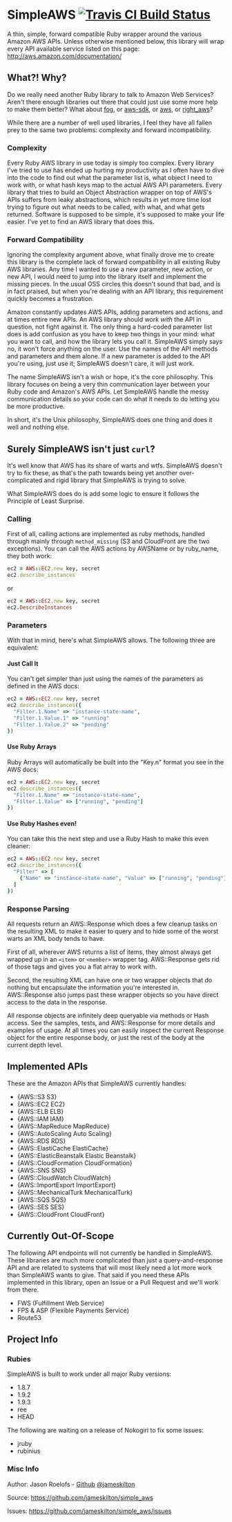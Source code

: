 SimpleAWS [![Travis CI Build Status](https://secure.travis-ci.org/jameskilton/simple_aws.png)](http://travis-ci.org/jameskilton/simple_aws)
=========

A thin, simple, forward compatible Ruby wrapper around the various Amazon AWS APIs. Unless otherwise mentioned below, this library will wrap every API available service listed on this page: http://aws.amazon.com/documentation/

What?! Why?
-----------

Do we really need another Ruby library to talk to Amazon Web Services? Aren't there enough libraries out there that could just use some more help to make them better? What about [fog](http://fog.io), or [aws-sdk](http://rubygems.org/gems/aws-sdk), or [aws](http://rubygems.org/gems/aws), or [right_aws](http://rubygems.org/gems/right_aws)?

While there are a number of well used libraries, I feel they have all fallen prey to the same two problems: complexity and forward incompatibility.

### Complexity

Every Ruby AWS library in use today is simply too complex. Every library I've tried to use has ended up hurting my productivity as I often have to dive into the code to find out what the parameter list is, what object I need to work with, or what hash keys map to the actual AWS API parameters. Every library that tries to build an Object Abstraction wrapper on top of AWS's APIs suffers from leaky abstractions, which results in yet more time lost trying to figure out what needs to be called, with what, and what gets returned. Software is supposed to be simple, it's supposed to make your life easier. I've yet to find an AWS library that does this.

### Forward Compatibility

Ignoring the complexity argument above, what finally drove me to create this library is the complete lack of forward compatibility in all existing Ruby AWS libraries. Any time I wanted to use a new parameter, new action, or new API, I would need to jump into the library itself and implement the missing pieces. In the usual OSS circles this doesn't sound that bad, and is in fact praised, but when you're dealing with an API library, this requirement quickly becomes a frustration.

Amazon constantly updates AWS APIs, adding parameters and actions, and at times entire new APIs. An AWS library should work *with* the API in question, not fight against it. The only thing a hard-coded parameter list does is add confusion as you have to keep two things in your mind: what you want to call, and how the library lets you call it. SimpleAWS simply says no, it won't force anything on the user. Use the names of the API methods and parameters and them alone. If a new parameter is added to the API you're using, just use it; SimpleAWS doesn't care, it will just work.

The name SimpleAWS isn't a wish or hope, it's the core philosophy. This library focuses on being a very thin communication layer between your Ruby code and Amazon's AWS APIs. Let SimpleAWS handle the messy communication details so your code can do what it needs to do letting you be more productive.

In short, it's the Unix philosophy, SimpleAWS does one thing and does it well and nothing else.


Surely SimpleAWS isn't just `curl`?
-----------------------------------

It's well know that AWS has its share of warts and wtfs. SimpleAWS doesn't try to fix these, as that's the path towards being yet another over-complicated and rigid library that SimpleAWS is trying to solve.

What SimpleAWS does do is add some logic to ensure it follows the Principle of Least Surprise.

### Calling

First of all, calling actions are implemented as ruby methods, handled through mainly through `method_missing` (S3 and CloudFront are the two exceptions). You can call the AWS actions by AWSName or by ruby_name, they both work:

```ruby
ec2 = AWS::EC2.new key, secret
ec2.describe_instances
```

or

```ruby
ec2 = AWS::EC2.new key, secret
ec2.DescribeInstances
```

### Parameters

With that in mind, here's what SimpleAWS allows. The following three are equivalent:

#### Just Call It

You can't get simpler than just using the names of the parameters as defined in the AWS docs:

```ruby
ec2 = AWS::EC2.new key, secret
ec2.describe_instances({
  "Filter.1.Name" => "instance-state-name",
  "Filter.1.Value.1" => "running"
  "Filter.1.Value.2" => "pending"
})
```

#### Use Ruby Arrays

Ruby Arrays will automatically be built into the "Key.n" format you see in the AWS docs:

```ruby
ec2 = AWS::EC2.new key, secret
ec2.describe_instances({
  "Filter.1.Name" => "instance-state-name",
  "Filter.1.Value" => ["running", "pending"]
})
```

#### Use Ruby Hashes even!

You can take this the next step and use a Ruby Hash to make this even cleaner:

```ruby
ec2 = AWS::EC2.new key, secret
ec2.describe_instances({
  "Filter" => [
    {"Name" => "instance-state-name", "Value" => ["running", "pending"]}
  ]
})
```

### Response Parsing

All requests return an AWS::Response which does a few cleanup tasks on the resulting XML to make it easier to query and to hide some of the worst warts an XML body tends to have.

First of all, wherever AWS returns a list of items, they almost always get wrapped up in an `<item>` or `<member>` wrapper tag. AWS::Response gets rid of those tags and gives you a flat array to work with.

Second, the resulting XML can have one or two wrapper objects that do nothing but encapsulate the information you're interested in. AWS::Response also jumps past these wrapper objects so you have direct access to the data in the response.

All response objects are infinitely deep queryable via methods or Hash access. See the samples, tests, and AWS::Response for more details and examples of usage. At all times you can easily inspect the current Response object for the entire response body, or just the rest of the body at the current depth level.

Implemented APIs
----------------

These are the Amazon APIs that SimpleAWS currently handles:

* {AWS::S3 S3}
* {AWS::EC2 EC2}
* {AWS::ELB ELB}
* {AWS::IAM IAM}
* {AWS::MapReduce MapReduce}
* {AWS::AutoScaling Auto Scaling}
* {AWS::RDS RDS}
* {AWS::ElastiCache ElastiCache}
* {AWS::ElasticBeanstalk Elastic Beanstalk}
* {AWS::CloudFormation CloudFormation}
* {AWS::SNS SNS}
* {AWS::CloudWatch CloudWatch}
* {AWS::ImportExport ImportExport}
* {AWS::MechanicalTurk MechanicalTurk}
* {AWS::SQS SQS}
* {AWS::SES SES}
* {AWS::CloudFront CloudFront}

Currently Out-Of-Scope
----------------------

The following API endpoints will not currently be handled in SimpleAWS. These libraries are much more complicated than just a query-and-response API and are related to systems that will most likely need a lot more work than SimpleAWS wants to give. That said if you need these APIs implemented in this library, open an Issue or a Pull Request and we'll work from there.

* FWS (Fulfillment Web Service)
* FPS & ASP (Flexible Payments Service)
* Route53

Project Info
------------

### Rubies

SimpleAWS is built to work under all major Ruby versions:

* 1.8.7
* 1.9.2
* 1.9.3
* ree
* HEAD

The following are waiting on a release of Nokogiri to fix some issues:

* jruby
* rubinius

### Misc Info

Author: Jason Roelofs - [Github](https://github.com/jameskilton) [@jameskilton](http://twitter.com/jameskilton)

Source: https://github.com/jameskilton/simple_aws

Issues: https://github.com/jameskilton/simple_aws/issues

